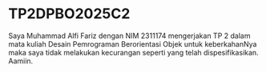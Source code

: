 # TP2DPBO2025C2
Saya Muhammad Alfi Fariz dengan NIM 2311174 mengerjakan TP 2 dalam mata kuliah Desain Pemrograman Berorientasi Objek
untuk keberkahanNya maka saya tidak melakukan kecurangan seperti yang telah dispesifikasikan. Aamiin.
